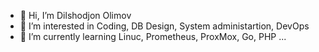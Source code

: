 - 👋 Hi, I’m Dilshodjon Olimov
- 👀 I’m interested in Coding, DB Design, System administartion, DevOps
- 🌱 I’m currently learning Linuc, Prometheus, ProxMox, Go, PHP ...


<!---
DahoGB/DahoGB is a ✨ special ✨ repository because its `README.md` (this file) appears on your GitHub profile.
You can click the Preview link to take a look at your changes.
--->
